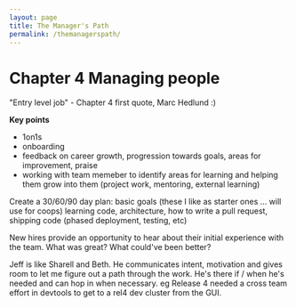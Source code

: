 ```yaml
---
layout: page
title: The Manager's Path
permalink: /themanagerspath/
---
```


# Chapter 4 Managing people

"Entry level job" - Chapter 4 first quote, Marc Hedlund :)

__Key points__

- 1on1s
- onboarding
- feedback on career growth, progression towards goals, areas for improvement, praise
- working with team memeber to identify areas for learning and helping them grow into them (project work, mentoring, external learning)

Create a 30/60/90 day plan: basic goals (these I like as starter ones ... will use for coops) learning code, architecture, how to write a pull request, shipping code (phased deployment, testing, etc)

New hires provide an opportunity to hear about their initial experience with the team. What was great? What could've been better?

Jeff is like Sharell and Beth. He communicates intent, motivation and gives room to let me figure out a path through the work. He's there if / when he's needed and can hop in when necessary. eg Release 4 needed a cross team effort in devtools to get to a rel4 dev cluster from the GUI.

